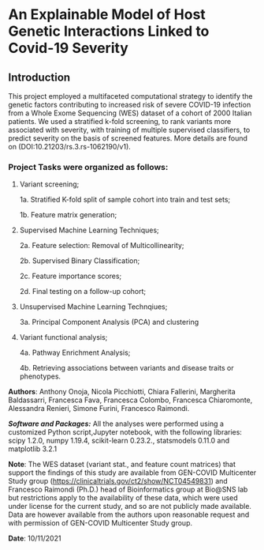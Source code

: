 # An Explainable Model of Host Genetic Interactions Linked to Covid-19 Severity
## Introduction
This project employed a multifaceted computational strategy to identify the genetic factors contributing to increased risk of severe COVID-19 infection from a Whole Exome Sequencing (WES) dataset of a cohort of 2000 Italian patients. We used a stratified k-fold screening, to rank variants more associated with severity, with training of multiple supervised classifiers, to predict severity on the basis of screened features. More details are found on (DOI:10.21203/rs.3.rs-1062190/v1).

### Project Tasks were organized as follows:

1. Variant screening;

   1a. Stratified K-fold split of sample cohort into train and test sets;
   
   1b. Feature matrix generation; 

2. Supervised Machine Learning Techniques;

   2a. Feature selection: Removal of Multicollinearity;
   
   2b. Supervised Binary Classification;
   
   2c. Feature importance scores;
   
   2d. Final testing on a follow-up cohort;

3. Unsupervised Machine Learning Technqiues;

   3a. Principal Component Analysis (PCA) and clustering

4. Variant functional analysis;

    4a.  Pathway Enrichment Analysis;

    4b.  Retrieving associations between variants and disease traits or phenotypes.

**Authors**: Anthony Onoja, Nicola Picchiotti, Chiara Fallerini, Margherita Baldassarri, Francesca Fava, Francesca Colombo, Francesca Chiaromonte, Alessandra Renieri, Simone Furini, Francesco Raimondi.

***Software and Packages:*** All the analyses were performed using a customized Python script,Jupyter notebook, with the following libraries: scipy 1.2.0, numpy 1.19.4, scikit-learn 0.23.2., statsmodels 0.11.0 and matplotlib 3.2.1

**Note**: The WES dataset (variant stat., and feature count matrices) that support the findings of this study are available from GEN-COVID Multicenter Study group (https://clinicaltrials.gov/ct2/show/NCT04549831) and Francesco Raimondi (Ph.D.) head of Bioinformatics group at Bio@SNS lab but restrictions apply to the availability of these data, which were used under license for the current study, and so are not publicly made available. Data are however available from the authors upon reasonable request and with permission of GEN-COVID Multicenter Study group.


**Date**: 10/11/2021
